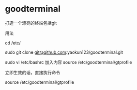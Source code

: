 goodterminal
============

打造一个漂亮的终端包括git


用法

cd /etc/


sudo git clone git@github.com:yaokun123/goodterminal.git

sudo vi /etc/bashrc 
加入内容 
source /etc/goodterminal/gtprofile

立即生效的话，直接执行命令

source /etc/goodterminal/gtprofile
